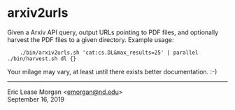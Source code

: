 # arxiv2urls

Given a Arxiv API query, output URLs pointing to PDF files, and optionally harvest the PDF files to a given directory. Example usage:

        ./bin/arxiv2urls.sh 'cat:cs.DL&max_results=25' | parallel ./bin/harvest.sh dl {}

Your milage may vary, at least until there exists better documentation.  :-)

--- 
Eric Lease Morgan &lt;emorgan@nd.edu&gt;  
September 16, 2019
